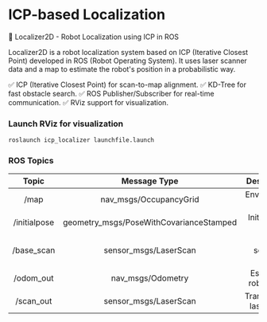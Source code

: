# ICP-based Localization

📌 Localizer2D - Robot Localization using ICP in ROS

Localizer2D is a robot localization system based on ICP (Iterative Closest Point) developed in ROS (Robot Operating System).
It uses laser scanner data and a map to estimate the robot's position in a probabilistic way.

✅ ICP (Iterative Closest Point) for scan-to-map alignment.
✅ KD-Tree for fast obstacle search.
✅ ROS Publisher/Subscriber for real-time communication.
✅ RViz support for visualization.

### Launch RViz for visualization
```bash
roslaunch icp_localizer launchfile.launch
```

### ROS Topics
| Topic | Message Type    | 	Description 
| :---:   | :---: | :---: | 
| /map | nav_msgs/OccupancyGrid   | Environment map 
| /initialpose | geometry_msgs/PoseWithCovarianceStamped   | Initial robot pose 
| /base_scan | 	sensor_msgs/LaserScan   | Laser scanner data 
| /odom_out | nav_msgs/Odometry   | Estimated robot pose 
| /scan_out | sensor_msgs/LaserScan   | Transformed laser scan 
